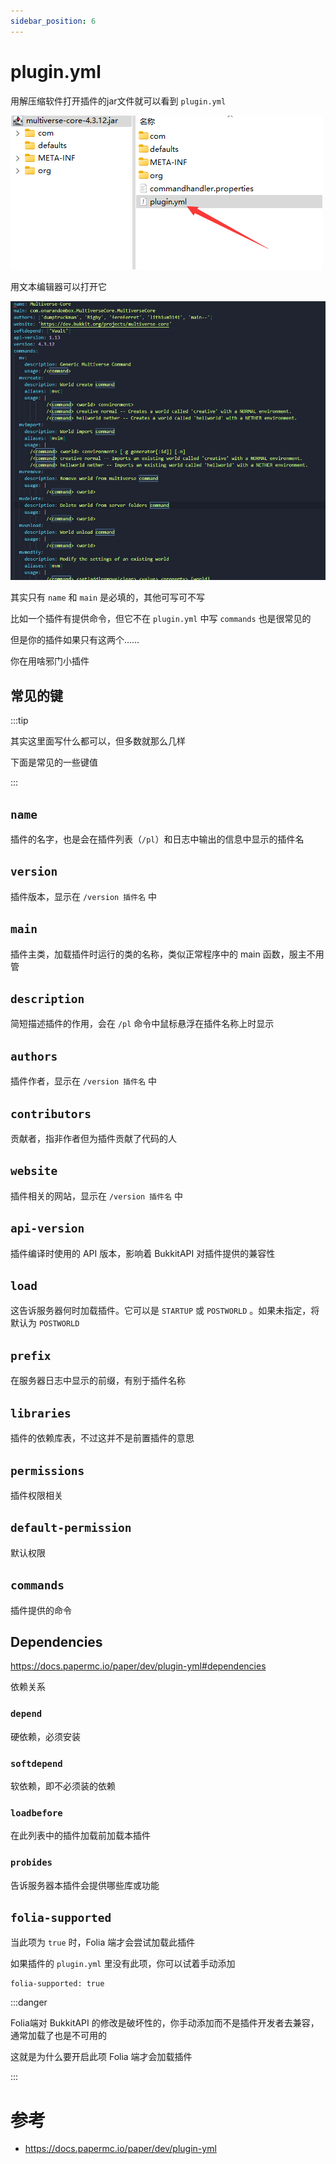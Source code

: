 ```yaml
---
sidebar_position: 6
---
```


# plugin.yml

用解压缩软件打开插件的jar文件就可以看到 `plugin.yml`

![](_images/plugin.yml/拆开jar.png)

用文本编辑器可以打开它

![](_images/plugin.yml/plugin.yml.png)

其实只有 `name` 和 `main` 是必填的，其他可写可不写

比如一个插件有提供命令，但它不在 `plugin.yml` 中写 `commands` 也是很常见的

但是你的插件如果只有这两个……

你在用啥邪门小插件

## 常见的键

:::tip

其实这里面写什么都可以，但多数就那么几样

下面是常见的一些键值

:::

## `name`

插件的名字，也是会在插件列表（`/pl`）和日志中输出的信息中显示的插件名

## `version`

插件版本，显示在 `/version 插件名` 中

## `main`

插件主类，加载插件时运行的类的名称，类似正常程序中的 main 函数，服主不用管

## `description`

简短描述插件的作用，会在 `/pl` 命令中鼠标悬浮在插件名称上时显示

## `authors`

插件作者，显示在 `/version 插件名` 中

## `contributors`

贡献者，指非作者但为插件贡献了代码的人

## `website`

插件相关的网站，显示在 `/version 插件名` 中

## `api-version`

插件编译时使用的 API 版本，影响着 BukkitAPI 对插件提供的兼容性

## `load`

这告诉服务器何时加载插件。它可以是 `STARTUP` 或 `POSTWORLD` 。如果未指定，将默认为 `POSTWORLD`

## `prefix`

在服务器日志中显示的前缀，有别于插件名称

## `libraries`

插件的依赖库表，不过这并不是前置插件的意思

## `permissions`

插件权限相关

## `default-permission`

默认权限

## `commands`

插件提供的命令

## Dependencies

https://docs.papermc.io/paper/dev/plugin-yml#dependencies

依赖关系

### `depend`

硬依赖，必须安装

### `softdepend`

软依赖，即不必须装的依赖

### `loadbefore`

在此列表中的插件加载前加载本插件

### `probides`

告诉服务器本插件会提供哪些库或功能

## `folia-supported`

当此项为 `true` 时，Folia 端才会尝试加载此插件

如果插件的 `plugin.yml` 里没有此项，你可以试着手动添加

```
folia-supported: true
```

:::danger

Folia端对 BukkitAPI 的修改是破坏性的，你手动添加而不是插件开发者去兼容，通常加载了也是不可用的

这就是为什么要开启此项 Folia 端才会加载插件

:::

# 参考

- https://docs.papermc.io/paper/dev/plugin-yml